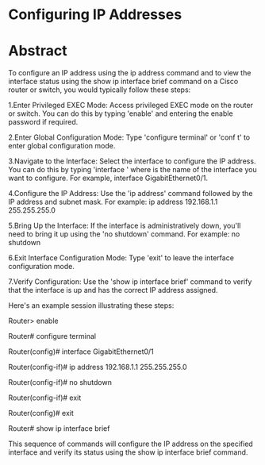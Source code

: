 # Configuring IP Addresses

# Abstract

To configure an IP address using the ip address command and to view the interface status using the show ip interface brief command on a Cisco router or switch, you would typically follow these steps:

1.Enter Privileged EXEC Mode: Access privileged EXEC mode on the router or switch. You can do this by typing 'enable' and entering the enable password if required.

2.Enter Global Configuration Mode: Type 'configure terminal' or 'conf t' to enter global configuration mode.

3.Navigate to the Interface: Select the interface to configure the IP address. You can do this by typing 'interface <interface>' where <interface> is the name of the interface you want to configure. For example, interface GigabitEthernet0/1.

4.Configure the IP Address: Use the 'ip address' command followed by the IP address and subnet mask. For example:
ip address 192.168.1.1 255.255.255.0

5.Bring Up the Interface: If the interface is administratively down, you'll need to bring it up using the 'no shutdown' command. 
For example: no shutdown

6.Exit Interface Configuration Mode: Type 'exit' to leave the interface configuration mode.

7.Verify Configuration: Use the 'show ip interface brief' command to verify that the interface is up and has the correct IP address assigned.

Here's an example session illustrating these steps:

Router> enable

Router# configure terminal

Router(config)# interface GigabitEthernet0/1

Router(config-if)# ip address 192.168.1.1 255.255.255.0

Router(config-if)# no shutdown

Router(config-if)# exit

Router(config)# exit

Router# show ip interface brief


This sequence of commands will configure the IP address on the specified interface and verify its status using the show ip interface brief command.
